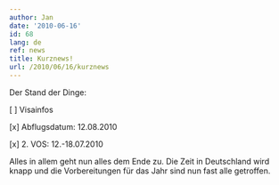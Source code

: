 ```yaml
---
author: Jan
date: '2010-06-16'
id: 68
lang: de
ref: news
title: Kurznews!
url: /2010/06/16/kurznews
---
```


Der Stand der Dinge:
  
[ ] Visainfos
  
[x] Abflugsdatum: 12.08.2010
  
[x] 2. VOS: 12.-18.07.2010

Alles in allem geht nun alles dem Ende zu. Die Zeit in Deutschland wird knapp und die Vorbereitungen für das Jahr sind nun fast alle getroffen.